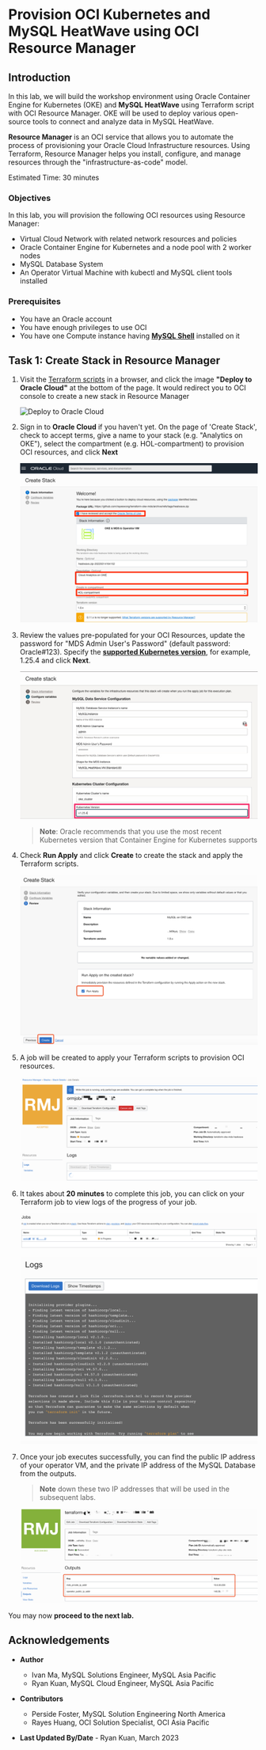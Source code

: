 # Provision OCI Kubernetes and MySQL HeatWave using OCI Resource Manager

## Introduction

In this lab, we will build the workshop environment using Oracle Container Engine for Kubernetes (OKE) and **MySQL HeatWave** using Terraform script with OCI Resource Manager. OKE will be used to deploy various open-source tools to connect and analyze data in MySQL HeatWave.

**Resource Manager** is an OCI service that allows you to automate the process of provisioning your Oracle Cloud Infrastructure resources. Using Terraform, Resource Manager helps you install, configure, and manage resources through the "infrastructure-as-code" model.

Estimated Time: 30 minutes

### Objectives

In this lab, you will provision the following OCI resources using Resource Manager:

* Virtual Cloud Network with related network resources and policies
* Oracle Container Engine for Kubernetes and a node pool with 2 worker nodes
* MySQL Database System
* An Operator Virtual Machine with kubectl and MySQL client tools installed

### Prerequisites

* You have an Oracle account
* You have enough privileges to use OCI
* You have one Compute instance having <a href="https://dev.mysql.com/doc/mysql-shell/8.0/en/mysql-shell-install.html" target="\_blank">**MySQL Shell**</a> installed on it

## Task 1: Create Stack in Resource Manager

1. Visit the [Terraform scripts](https://github.com/rayeswong/terraform-oke-mds) in a browser, and click the image **"Deploy to Oracle Cloud"** at the bottom of the page. It would redirect you to OCI console to create a new stack in Resource Manager

	![Deploy to Oracle Cloud](https://oci-resourcemanager-plugin.plugins.oci.oraclecloud.com/latest/deploy-to-oracle-cloud.svg)

2. Sign in to **Oracle Cloud** if you haven't yet. On the page of 'Create Stack', check to accept terms, give a name to your stack (e.g. "Analytics on OKE"), select the compartment (e.g. HOL-compartment) to provision OCI resources, and click **Next**

	![Stack Information](images/resource-manager-stack-info.png)

3. Review the values pre-populated for your OCI Resources, update the password for "MDS Admin User's Password" (default password: Oracle#123). Specify the <a href="https://docs.oracle.com/en-us/iaas/Content/ContEng/Concepts/contengaboutk8sversions.htm" target="\_blank">**supported Kubernetes version**</a>, for example, 1.25.4 and click **Next**.

	![Stack Variables](images/resource-manager-stack-variables.jpg)
	> **Note**: Oracle recommends that you use the most recent Kubernetes version that Container Engine for Kubernetes supports

4. Check **Run Apply** and click **Create** to create the stack and apply the Terraform scripts.

	![Create Stack 3](images/resource-manager-stack-review.png)

5. A job will be created to apply your Terraform scripts to provision OCI resources.

	![Apply Stack](images/resource-manager-stack-apply.png)

6. It takes about **20 minutes** to complete this job, you can click on your Terraform job to view logs of the progress of your job.

	![Stack Job](images/resource-manager-stack-job.png)

	![Stack Progress](images/resource-manager-stack-progress.png)

7. Once your job executes successfully, you can find the public IP address of your operator VM, and the private IP address of the MySQL Database from the outputs.

	>**Note** down these two IP addresses that will be used in the subsequent labs.

	![Stack Complete](images/resource-manager-stack-complete.png)

  You may now **proceed to the next lab.**

## Acknowledgements

* **Author**
	* Ivan Ma, MySQL Solutions Engineer, MySQL Asia Pacific
	* Ryan Kuan, MySQL Cloud Engineer, MySQL Asia Pacific
* **Contributors**
	* Perside Foster, MySQL Solution Engineering North America
	* Rayes Huang, OCI Solution Specialist, OCI Asia Pacific

* **Last Updated By/Date** - Ryan Kuan, March 2023